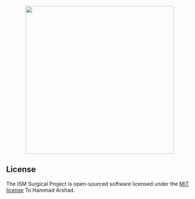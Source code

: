 <p align="center"><img src="https://ism-surgicals1.000webhostapp.com/images/logo.png" style="object-fit:cover;" width="400"></img></p>


## License

The ISM Surgical Project is open-sourced software licensed under the [MIT license](https://opensource.org/licenses/MIT) To Hammad Arshad.
